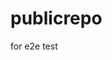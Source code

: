 # publicrepo
for e2e test

























































































































































































































































































































































































































































































































































































































































































































































































































































































































































































































































































































































































































































































































